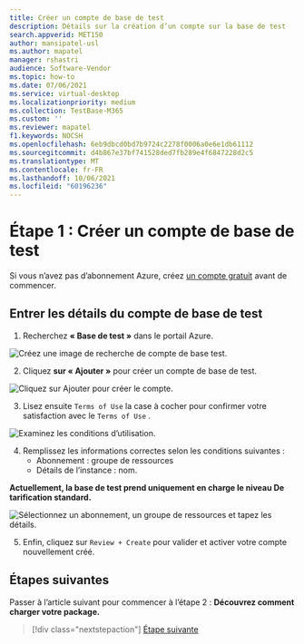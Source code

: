 ```yaml
---
title: Créer un compte de base de test
description: Détails sur la création d’un compte sur la base de test
search.appverid: MET150
author: mansipatel-usl
ms.author: mapatel
manager: rshastri
audience: Software-Vendor
ms.topic: how-to
ms.date: 07/06/2021
ms.service: virtual-desktop
ms.localizationpriority: medium
ms.collection: TestBase-M365
ms.custom: ''
ms.reviewer: mapatel
f1.keywords: NOCSH
ms.openlocfilehash: 6eb9dbcd0bd7b9724c2278f0006a0e6e1db61112
ms.sourcegitcommit: d4b867e37bf741528ded7fb289e4f6847228d2c5
ms.translationtype: MT
ms.contentlocale: fr-FR
ms.lasthandoff: 10/06/2021
ms.locfileid: "60196236"
---
```

# <a name="step-1-create-a-test-base-account"></a>Étape 1 : Créer un compte de base de test

Si vous n’avez pas d’abonnement Azure, créez [un compte gratuit](https://azure.microsoft.com/free/) avant de commencer.

## <a name="enter-details-for-test-base-account"></a>Entrer les détails du compte de base de test
 
1. Recherchez **« Base de test »** dans le portail Azure.

![Créez une image de recherche de compte de base test.](Media/CreateTestAccount1.png)

2. Cliquez **sur « Ajouter »** pour créer un compte de base de test.

![Cliquez sur Ajouter pour créer le compte.](Media/CreateTestAccount2.png)

3.  Lisez ensuite ```Terms of Use``` la case à cocher pour confirmer votre satisfaction avec le ```Terms of Use``` .

![Examinez les conditions d’utilisation.](Media/CreateTestAccount3.png)

4.  Remplissez les informations correctes selon les conditions suivantes : 
    -   Abonnement : groupe de ressources
    -   Détails de l’instance : nom.

**Actuellement, la base de test prend uniquement en charge le niveau De tarification standard.**

![Sélectionnez un abonnement, un groupe de ressources et tapez les détails.](Media/CreateTestAccount4.png)

5.  Enfin, cliquez sur ```Review + Create``` pour valider et activer votre compte nouvellement créé.

## <a name="next-steps"></a>Étapes suivantes

Passer à l’article suivant pour commencer à l’étape 2 : **Découvrez comment charger votre package.**
> [!div class="nextstepaction"]
> [Étape suivante](uploadApplication.md)

<!---
Add button for next page
-->
